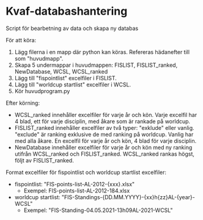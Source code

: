 # Kvaf-databashantering
Script för bearbetning av data och skapa ny databas

För att köra:
  1. Lägg filerna i en mapp där python kan köras. Refereras hädanefter till som "huvudmapp".
  2. Skapa 5 undermappar i huvudmappen: FISLIST, FISLIST_ranked, NewDatabase, WCSL, WCSL_ranked
  3. Lägg till "fispointlist" excelfiler i FISLIST.
  4. Lägg till "worldcup startlist" excelfiler i WCSL.
  5. Kör huvudprogram.py

Efter körning:
  - WCSL_ranked innehåller excelfiler för varje år och kön. Varje excelfil har 4 blad, ett för varje disciplin, med åkare som är rankade på worldcup.
  - FISLIST_ranked innehåller excelfiler av två typer: "exklude" eller vanlig. "exclude" är ranking exklusive de med ranking på worldcup. Vanlig har med alla åkare. En excelfil för varje år och kön, 4 blad för varje disciplin. 
  - NewDatabase innehåller excelfiler för varje år och kön med ny ranking utifrån WCSL_ranked och FISLIST_ranked. WCSL_ranked rankas högst, följt av FISLIST_ranked.

Format excelfiler för fispointlist och worldcup startlist excelfiler:
  - fispointlist: "FIS-points-list-AL-2012-{xxx}.xlsx"
    -  Exempel: FIS-points-list-AL-2012-184.xlsx
  - worldcup startlist: "FIS-Standings-{DD.MM.YYYY}-{xx}h{zz}AL-{year}-WCSL" 
    - Exempel: "FIS-Standing-04.05.2021-13h09AL-2021-WCSL"
